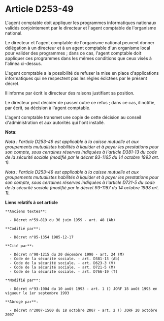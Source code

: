 # Article D253-49

L'agent comptable doit appliquer les programmes informatiques nationaux validés conjointement par le directeur et l'agent
comptable de l'organisme national.

Le directeur et l'agent comptable de l'organisme national peuvent donner délégation à un directeur et à un agent comptable
d'un organisme local pour valider des programmes ; dans ce cas, l'agent comptable doit appliquer ces programmes dans les
mêmes conditions que ceux visés à l'alinéa ci-dessus.

L'agent comptable a la possibilité de refuser la mise en place d'applications informatiques qui ne respectent pas les règles
édictées par le présent décret.

Il informe par écrit le directeur des raisons justifiant sa position.

Le directeur peut décider de passer outre ce refus ; dans ce cas, il notifie, par écrit, sa décision à l'agent comptable.

L'agent comptable transmet une copie de cette décision au conseil d'administration et aux autorités qui l'ont installé.

**Nota:**

*Nota : l'article D253-49 est applicable à la caisse mutuelle et aux groupements mutualistes habilités à liquider et à payer
les prestations pour son compte, sous certaines réserves indiquées à l'article D381-13 du code de la sécurité sociale
(modifié par le décret 93-1165 du 14 octobre 1993 art. 1).*

*Nota : l'article D253-49 est applicable à la caisse mutuelle et aux groupements mutualistes habilités à liquider et à payer
les prestations pour son compte, sous certaines réserves indiquées à l'article D721-5 du code de la sécurité sociale (modifié
par le décret 93-1167 du 14 octobre 1993 art. 1).*

**Liens relatifs à cet article**

	**Anciens textes**:

	  - Décret n°59-819 du 30 juin 1959 - art. 48 (Ab)

	**Codifié par**:

	  - Décret n°85-1354 1985-12-17

	**Cité par**:

	  - Décret n°90-1215 du 20 décembre 1990 - art. 24 (M)
	  - Code de la sécurité sociale. - art. D381-13 (Ab)
	  - Code de la sécurité sociale. - art. D623-3 (V)
	  - Code de la sécurité sociale. - art. D721-5 (M)
	  - Code de la sécurité sociale. - art. D766-19 (T)

	**Modifié par**:

	  - Décret n°93-1004 du 10 août 1993 - art. 1 () JORF 18 août 1993 en vigueur le 1er septembre 1993

	**Abrogé par**:

	  - Décret n°2007-1500 du 18 octobre 2007 - art. 2 () JORF 20 octobre 2007
